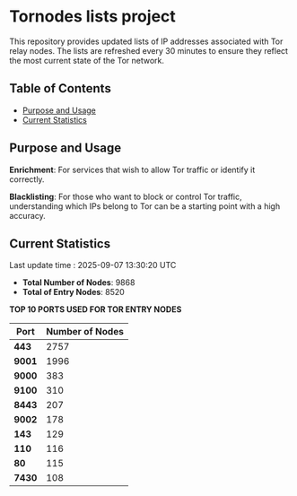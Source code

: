# Tornodes lists project

This repository provides updated lists of IP addresses associated with Tor relay nodes. The lists are refreshed every 30 minutes to ensure they reflect the most current state of the Tor network.

## Table of Contents

- [Purpose and Usage](#purpose-and-usage)
- [Current Statistics](#current-statistics)


## Purpose and Usage

**Enrichment**: For services that wish to allow Tor traffic or identify it correctly.

**Blacklisting**: For those who want to block or control Tor traffic, understanding which IPs belong to Tor can be a starting point with a high accuracy.

## Current Statistics

Last update time : 2025-09-07 13:30:20 UTC

- **Total Number of Nodes**: 9868
- **Total of Entry Nodes**: 8520

**TOP 10 PORTS USED FOR TOR ENTRY NODES**

| **Port** | **Number of Nodes** |
|------|-----------------|
| **443**   | 2757  |
| **9001**   | 1996  |
| **9000**   | 383  |
| **9100**   | 310  |
| **8443**   | 207  |
| **9002**   | 178  |
| **143**   | 129  |
| **110**   | 116  |
| **80**   | 115  |
| **7430**   | 108  |

